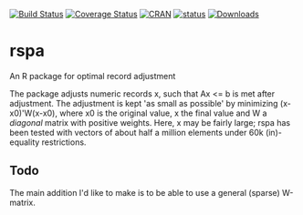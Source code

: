 [![Build Status](https://travis-ci.org/markvanderloo/rspa.svg)](https://travis-ci.org/markvanderloo/rspa) 
[![Coverage Status](https://coveralls.io/repos/markvanderloo/rspa/badge.svg?branch=master&service=github)](https://coveralls.io/github/markvanderloo/rspa?branch=master) 
[![CRAN](http://www.r-pkg.org/badges/version/rspa)](http://cran.r-project.org/web/packages/rspa/NEWS)
[![status](https://tinyverse.netlify.com/badge/rspa)](https://CRAN.R-project.org/package=rspa)
[![Downloads](http://cranlogs.r-pkg.org/badges/rspa)](http://cran.r-project.org/package=rspa/) 


rspa
====

An R package for optimal record adjustment

The package adjusts numeric records x, such that Ax <= b is met after adjustment. The
adjustment is kept 'as small as possible' by minimizing (x-x0)'W(x-x0), where x0 is the original value,
x the final value and W a _diagonal_ matrix with positive weights. Here, x may be fairly large; rspa has
been tested with vectors of about half a million elements under 60k (in)-equality restrictions.

Todo
----------

The main addition I'd like to make is to be able to use a general (sparse) W-matrix.

